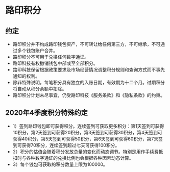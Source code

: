#  路印积分

## 约定

- 路印积分并不构成路印钱包资产，不可转让给任何第三方，不可继承，不可通过多个钱包账户合并。
- 路印积分不可用于兑换任何数字通证。
- 路印科技有权撤销钱包中部或至全部积分。
- 路印科技保留根据政策要求及市场经营情况调整积分规则和查询方式而不事先通知的权利。
- 除非特殊说明，每笔积分具有独立的入账日期，有效期为十二个月。过期积分将自动从积分余额中扣除。
- 路印积分计划未尽事宜，仍受路印科技《服务条款》和《隐私条款》的约束。


## 2020年4季度积分特殊约定

- 1）签到路印钱包即可获得积分。连续签到可获取更多积分：第1天签到可获得10积分，第2天签到可获得20积分，第3天签到可获得30积分，第4天签到可获得40积分，第5天签到可获得50积分，第6天签到可获得60积分，第7天签到可获得70积分，连续签到超过七天可获得100积分。
- 2）积分的估值会随着积分发放总量的变化而动态调节。特别是用作手续费抵扣时与各种数字通证的兑换比例也会根据各种因素动态计算。
- 3）每个钱包可获取的积分数量上限为100000。